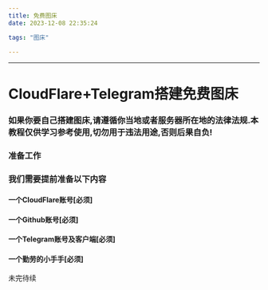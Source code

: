 ```yaml
---
title: 免费图床
date: 2023-12-08 22:35:24

tags: "图床"

---
```


---


<!-- more -->

# CloudFlare+Telegram搭建免费图床

### 如果你要自己搭建图床,请遵循你当地或者服务器所在地的法律法规.本教程仅供学习参考使用,切勿用于违法用途,否则后果自负!
### 准备工作
### 我们需要提前准备以下内容

#### 一个CloudFlare账号[必须]
#### 一个Github账号[必须]
#### 一个Telegram账号及客户端[必须]
#### 一个勤劳的小手手[必须]


未完待续